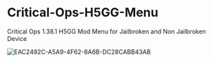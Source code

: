 # Critical-Ops-H5GG-Menu
Critical Ops 1.38.1 H5GG Mod Menu for Jailbroken and Non Jailbroken Device


![EAC2492C-A5A9-4F62-8A6B-DC28CABB43AB](https://github.com/Nobody3604/Critical-Ops-H5GG-Menu/assets/128010085/7cb9fd97-0f12-42be-9684-461db5583db4)
